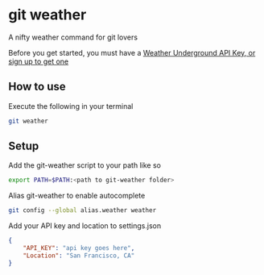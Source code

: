 # git weather
A nifty weather command for git lovers

Before you get started, you must have a [Weather Underground API Key, or sign up to get one](https://www.wunderground.com/weather/api/)


## How to use
Execute the following in your terminal


```sh
git weather
```


## Setup
Add the git-weather script to your path like so

```sh
export PATH=$PATH:<path to git-weather folder>
```


Alias git-weather to enable autocomplete

```sh
git config --global alias.weather weather
```


Add your API key and location to settings.json

```json
{
    "API_KEY": "api key goes here",
    "Location": "San Francisco, CA"
}
```
